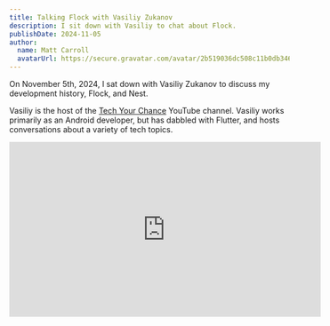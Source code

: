 ```yaml
---
title: Talking Flock with Vasiliy Zukanov
description: I sit down with Vasiliy to chat about Flock.
publishDate: 2024-11-05
author: 
  name: Matt Carroll
  avatarUrl: https://secure.gravatar.com/avatar/2b519036dc508c11b0db3463fffbd8ff
---
```

On November 5th, 2024, I sat down with Vasiliy Zukanov to discuss my development history, Flock,
and Nest.

Vasiliy is the host of the [Tech Your Chance](https://www.youtube.com/@TechYourChance) YouTube channel.
Vasiliy works primarily as an Android developer, but has dabbled with Flutter, and hosts conversations
about a variety of tech topics.

<div style="text-align: center;">
  <iframe width="560" height="315" src="https://www.youtube.com/embed/Ttm7b2DY19g?si=LFP4VUEzX7o0KaEH" title="YouTube video player" frameborder="0" allow="accelerometer; autoplay; clipboard-write; encrypted-media; gyroscope; picture-in-picture; web-share" referrerpolicy="strict-origin-when-cross-origin" allowfullscreen></iframe>
</div>
